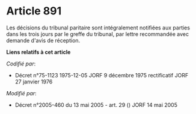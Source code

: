 # Article 891

Les décisions du tribunal paritaire sont intégralement notifiées aux parties dans les trois jours par le greffe du tribunal,
par lettre recommandée avec demande d'avis de réception.

**Liens relatifs à cet article**

_Codifié par_:

  - Décret n°75-1123 1975-12-05 JORF 9 décembre 1975 rectificatif JORF 27 janvier 1976

_Modifié par_:

  - Décret n°2005-460 du 13 mai 2005 - art. 29 () JORF 14 mai 2005
